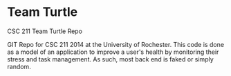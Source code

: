 Team Turtle
====

CSC 211 Team Turtle Repo

GIT Repo for CSC 211 2014 at the University of Rochester. This code is done as a model of an application to improve a user's health by monitoring their stress and task management. As such, most back end is faked or simply random.
